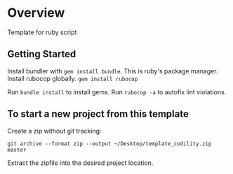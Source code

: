 # Overview

Template for ruby script

## Getting Started

Install bundler with `gem install bundle`.  This is ruby's package manager.
Install rubocop globally.  `gem install rubocop`

Run `bundle install` to install gems.
Run `rubocop -a` to autofix lint violations.

## To start a new project from this template

Create a zip without git tracking:

`git archive --format zip --output ~/Desktop/template_codility.zip master`

Extract the zipfile into the desired project location.
